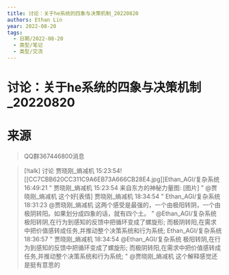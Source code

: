 ```yaml
---
title: 讨论：关于he系统的四象与决策机制_20220820
authors: Ethan Lin
year: 2022-08-20 
tags:
  - 日期/2022-08-20 
  - 类型/笔记 
  - 类型/交流 
---
```



# 讨论：关于he系统的四象与决策机制_20220820








# 来源

> QQ群367446800消息


> [!talk] 讨论
贾晓刚_熵减机  15:23:54![[CC7CBB620CC311C9A6EB73A666CB28E4.jpg]]Ethan_AGI/复杂系统  16:49:21
" 贾晓刚_熵减机 15:23:54
来自东方的神秘力量图: [图片] "
@贾晓刚_熵减机 这个好[表情]
贾晓刚_熵减机  18:34:54
" Ethan_AGI/复杂系统 18:31:23
@贾晓刚_熵减机 这两个感受是最强的，一个由极阳转阴，一个由极阴转阳。如果划分成四象的话，就有四个土。 "
@Ethan_AGI/复杂系统 极阳转阴,在行为到感知的反馈中把循环变成了螺旋形;
而极阴转阳,在需求中把价值感转成任务,并推动整个决策系统和行为系统;
Ethan_AGI/复杂系统  18:36:57
" 贾晓刚_熵减机 18:34:54
@Ethan_AGI/复杂系统 极阳转阴,在行为到感知的反馈中把循环变成了螺旋形;  而极阴转阳,在需求中把价值感转成任务,并推动整个决策系统和行为系统; "
@贾晓刚_熵减机 这个解释感觉还是挺有意思的
